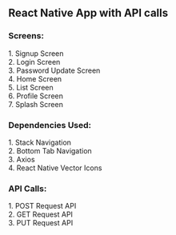 <h2>React Native App with API calls</h2>

<h3>Screens:</h3>
1. Signup Screen <br>
2. Login Screen <br>
3. Password Update Screen <br>
4. Home Screen <br>
5. List Screen <br>
6. Profile Screen <br>
7. Splash Screen<br>

<h3>Dependencies Used:</h3>
1. Stack Navigation <br>
2. Bottom Tab Navigation <br>
3. Axios <br>
4. React Native Vector Icons <br>

<h3>API Calls:</h3>
1. POST Request API <br>
2. GET Request API <br>
3. PUT Request API <br>
